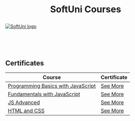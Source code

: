 # <p align="center"> SoftUni Courses </p>

<a href="https://softuni.bg/trainings/courses" rel="Courses"> ![SoftUni logo][logo] </a>

[logo]: https://nakov.com/wp-content/uploads/2012/03/Software-University-logo-horizontal.png;

<br/>
<br/>
<br/>

<h2> Certificates </h2>


| **Course**                                                            | **Certificate**                                                   |
| --------------------------------------------------------------------- | ---------------------------------------------------------- |
| <a href="https://softuni.bg/trainings/3064/programming-basics-with-javascript-september-2020" > Programming Basics with JavaScript </a>         | <a href="https://softuni.bg/certificates/details/89122/405333a8"> See More</a> |
| <a href="https://softuni.bg/trainings/3211/js-fundamentals-january-2021"> Fundamentals with JavaScript </a>                                             | <a href="https://softuni.bg/certificates/details/103085/b9faf13a"> See More </a> |
| <a href="https://softuni.bg/trainings/3122/html-and-css-september-2020"> JS Advanced </a> | <a href="https://softuni.bg/certificates/details/108153/4ea557af"> See More </a> |
| <a href="https://softuni.bg/trainings/3122/html-and-css-september-2020"> HTML and CSS </a> | <a href="https://softuni.bg/certificates/details/91256/5d5c8272"> See More </a> |

</td>
</tr>

